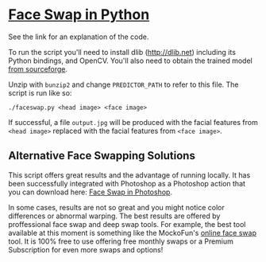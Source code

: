 # [Face Swap in Python](https://www.coding-dude.com/wp/ai/face-swap-python/)

See the link for an explanation of the code.

To run the script you'll need to install dlib (http://dlib.net) including its
Python bindings, and OpenCV. You'll also need to obtain the trained model [from
sourceforge](http://sourceforge.net/projects/dclib/files/dlib/v18.10/shape_predictor_68_face_landmarks.dat.bz2).

Unzip with `bunzip2` and change `PREDICTOR_PATH` to refer to this file. The
script is run like so:

    ./faceswap.py <head image> <face image>

If successful, a file `output.jpg` will be produced with the facial features
from `<head image>` replaced with the facial features from `<face image>`.

## Alternative Face Swapping Solutions

This script offers great results and the advantage of running locally. It has been successfully integrated with Photoshop as a Photoshop action that you can download here: [Face Swap in Photoshop](https://www.psd-dude.com/tutorials/resources/face-swap-in-photoshop.aspx).

In some cases, results are not so great and you might notice color differences or abnormal warping. The best results are offered by proffessional face swap and deep swap tools. For example, the best tool available at this moment is something like the MockoFun's [online face swap](https://www.mockofun.com/face-swap/) tool. It is 100% free to use offering free monthly swaps or a Premium Subscription for even more swaps and options!

